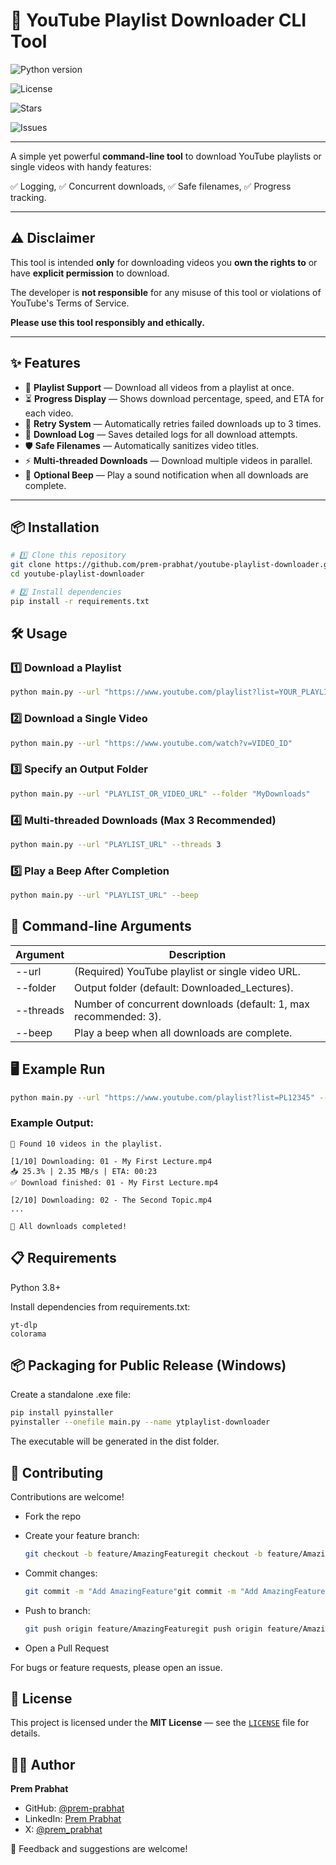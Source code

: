 # 🎥 YouTube Playlist Downloader CLI Tool

![Python version](https://img.shields.io/badge/python-3.8%2B-blue.svg?style=flat-square)

![License](https://img.shields.io/github/license/prem-prabhat/youtube-playlist-downloader?style=flat-square)

![Stars](https://img.shields.io/github/stars/prem-prabhat/youtube-playlist-downloader?style=flat-square)

![Issues](https://img.shields.io/github/issues/prem-prabhat/youtube-playlist-downloader?style=flat-square)

---

A simple yet powerful **command-line tool** to download YouTube playlists or single videos with handy features:

✅ Logging, ✅ Concurrent downloads, ✅ Safe filenames, ✅ Progress tracking.

---

## ⚠️ Disclaimer

This tool is intended **only** for downloading videos you **own the rights to** or have **explicit permission** to download.

The developer is **not responsible** for any misuse of this tool or violations of YouTube's Terms of Service.

**Please use this tool responsibly and ethically.**

---

## ✨ Features

- 📜 **Playlist Support** — Download all videos from a playlist at once.
- ⏳ **Progress Display** — Shows download percentage, speed, and ETA for each video.
- 🔄 **Retry System** — Automatically retries failed downloads up to 3 times.
- 📝 **Download Log** — Saves detailed logs for all download attempts.
- 🛡️ **Safe Filenames** — Automatically sanitizes video titles.
- ⚡ **Multi-threaded Downloads** — Download multiple videos in parallel.
- 🔔 **Optional Beep** — Play a sound notification when all downloads are complete.

---

## 📦 Installation

```bash
# 1️⃣ Clone this repository
git clone https://github.com/prem-prabhat/youtube-playlist-downloader.git
cd youtube-playlist-downloader

# 2️⃣ Install dependencies
pip install -r requirements.txt
```

## 🛠️ Usage

### 1️⃣ Download a Playlist

```bash
python main.py --url "https://www.youtube.com/playlist?list=YOUR_PLAYLIST_ID"
```

### 2️⃣ Download a Single Video

```bash
python main.py --url "https://www.youtube.com/watch?v=VIDEO_ID"
```

### 3️⃣ Specify an Output Folder

```bash
python main.py --url "PLAYLIST_OR_VIDEO_URL" --folder "MyDownloads"
```

### 4️⃣ Multi-threaded Downloads (Max 3 Recommended)

```bash
python main.py --url "PLAYLIST_URL" --threads 3
```

### 5️⃣ Play a Beep After Completion

```bash
python main.py --url "PLAYLIST_URL" --beep
```

## 📄 Command-line Arguments

| Argument | Description |
| --- | --- |
| --url | (Required) YouTube playlist or single video URL. |
| --folder | Output folder (default: Downloaded_Lectures). |
| --threads | Number of concurrent downloads (default: 1, max recommended: 3). |
| --beep | Play a beep when all downloads are complete. |

## 🖥️ Example Run

```bash
python main.py --url "https://www.youtube.com/playlist?list=PL12345" --folder "Lectures" --threads 2 --beep
```

### Example Output:

```
📜 Found 10 videos in the playlist.

[1/10] Downloading: 01 - My First Lecture.mp4
📥 25.3% | 2.35 MB/s | ETA: 00:23
✅ Download finished: 01 - My First Lecture.mp4

[2/10] Downloading: 02 - The Second Topic.mp4
...

🎯 All downloads completed!
```

## 📋 Requirements

Python 3.8+

Install dependencies from requirements.txt:

```
yt-dlp
colorama
```

## 📦 Packaging for Public Release (Windows)

Create a standalone .exe file:

```bash
pip install pyinstaller
pyinstaller --onefile main.py --name ytplaylist-downloader
```

The executable will be generated in the dist folder.

## 🤝 Contributing

Contributions are welcome!

- Fork the repo
- Create your feature branch:
    
    ```bash
    git checkout -b feature/AmazingFeaturegit checkout -b feature/AmazingFeature
    ```
    
- Commit changes:
    
    ```bash
    git commit -m "Add AmazingFeature"git commit -m "Add AmazingFeature"
    ```
    
- Push to branch:
    
    ```bash
    git push origin feature/AmazingFeaturegit push origin feature/AmazingFeature
    ```
    
- Open a Pull Request

For bugs or feature requests, please open an issue.

## 📜 License

This project is licensed under the **MIT License** — see the [`LICENSE`](LICENSE) file for details.

## 👨‍💻 Author

**Prem Prabhat**

- GitHub: [@prem-prabhat](https://github.com/prem-prabhat)
- LinkedIn: [Prem Prabhat](https://www.linkedin.com/in/your-linkedin-profile/)
- X: [@prem_prabhat](https://x.com/prem_prabhat)

💌 Feedback and suggestions are welcome!
